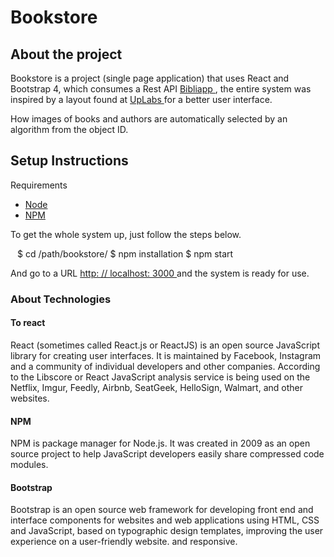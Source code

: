 
# Bookstore

## About the project

Bookstore is a project (single page application) that uses React and Bootstrap 4, which consumes a Rest API <a href="http://bibliapp.herokuapp.com/explorer" target="_blank"> Bibliapp </a>, the entire system was inspired by a layout found at <a href="https://www.uplabs.com/posts/exploration-001-book-store-dashboard-icons" target="_blank"> UpLabs </a> for a better user interface.

How images of books and authors are automatically selected by an algorithm from the object ID.

## Setup Instructions

Requirements

- <a href="https://nodejs.org/en/" target="_blank"> Node <a/>
- <a href="https://www.npmjs.com/get-npm" target="_blank"> NPM </a>

To get the whole system up, just follow the steps below.

`` ``
$ cd /path/bookstore/
$ npm installation
$ npm start
`` ``

And go to a URL <a href="http://localhost:3000" target="_blank"> http: // localhost: 3000 </a> and the system is ready for use.

### About Technologies

#### To react

React (sometimes called React.js or ReactJS) is an open source JavaScript library for creating user interfaces. It is maintained by Facebook, Instagram and a community of individual developers and other companies. According to the Libscore or React JavaScript analysis service is being used on the Netflix, Imgur, Feedly, Airbnb, SeatGeek, HelloSign, Walmart, and other websites.

#### NPM

NPM is package manager for Node.js. It was created in 2009 as an open source project to help JavaScript developers easily share compressed code modules.

#### Bootstrap

Bootstrap is an open source web framework for developing front end and interface components for websites and web applications using HTML, CSS and JavaScript, based on typographic design templates, improving the user experience on a user-friendly website. and responsive.
